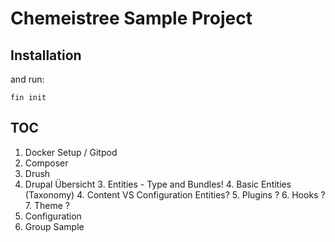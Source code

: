 # Chemeistree Sample Project

## Installation
and run:
```
fin init
```

## TOC

1. Docker Setup / Gitpod
3. Composer
4. Drush
3. Drupal Übersicht
   3. Entities - Type and Bundles!
      4. Basic Entities (Taxonomy)
   4. Content VS Configuration Entities?
   5. Plugins ?
   6. Hooks ?
   7. Theme ?
4. Configuration
5. Group Sample
